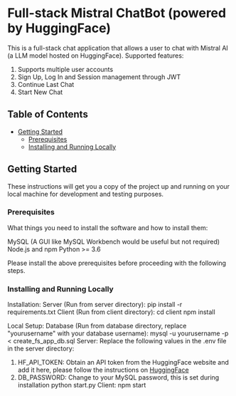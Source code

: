 # Full-stack Mistral ChatBot (powered by HuggingFace)

This is a full-stack chat application that allows a user to chat with Mistral AI (a LLM model hosted on HuggingFace).
Supported features:
1. Supports multiple user accounts
2. Sign Up, Log In and Session management through JWT
3. Continue Last Chat
4. Start New Chat

## Table of Contents

- [Getting Started](#getting-started)
  - [Prerequisites](#prerequisites)
  - [Installing and Running Locally](#installing)

## Getting Started

These instructions will get you a copy of the project up and running on your local machine for development and testing purposes.

### Prerequisites

What things you need to install the software and how to install them:

MySQL (A GUI like MySQL Workbench would be useful but not required)
Node.js and npm
Python >= 3.6

Please install the above prerequisites before proceeding with the following steps.

### Installing and Running Locally
Installation:
Server (Run from server directory):
pip install -r requirements.txt
Client (Run from client directory):
cd client
npm install

Local Setup:
Database (Run from database directory, replace "yourusername" with your database username):
mysql -u yourusername -p < create_fs_app_db.sql
Server:
Replace the following values in the .env file in the server directory:
1. HF_API_TOKEN:
  Obtain an API token from the HuggingFace website and add it here, please follow the instructions on [HuggingFace](https://huggingface.co/docs/hub/en/security-tokens)
2. DB_PASSWORD:
  Change to your MySQL password, this is set during installation
python start.py
Client:
npm start




